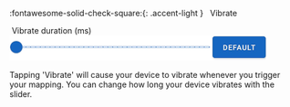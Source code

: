 :fontawesome-solid-check-square:{: .accent-light } &nbsp; Vibrate

&nbsp;Vibrate duration (ms)<br /> 
![](../../images/ui-slider-default-light-450px.png)

Tapping 'Vibrate' will cause your device to vibrate whenever you trigger your mapping. You can change how long your device vibrates with the slider.